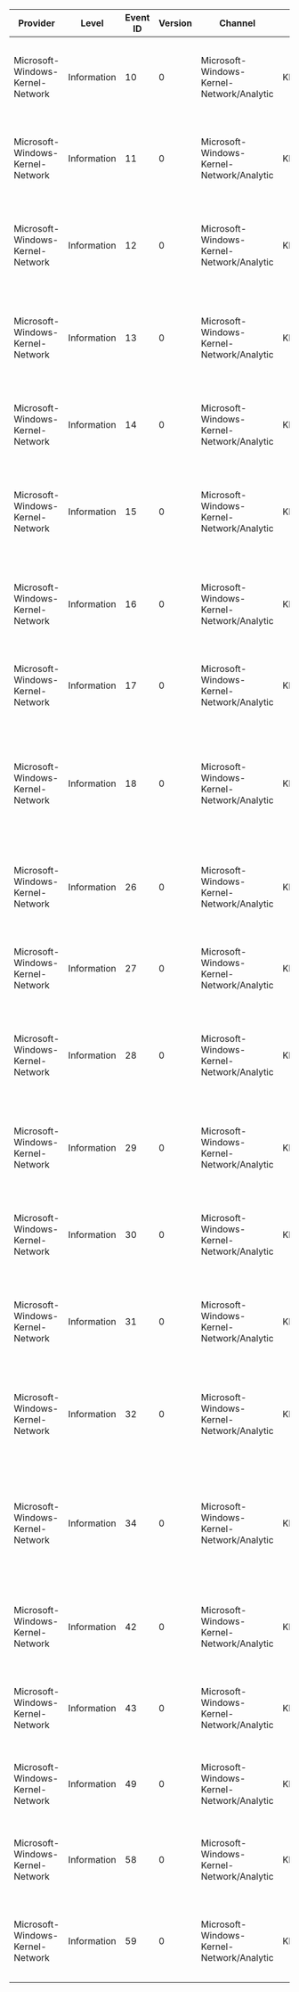 Provider                          |  Level        |  Event ID  |  Version  |  Channel                                    |  Task                       |  Opcode                                   |  Keyword                                                  |  Message
----------------------------------|---------------|------------|-----------|---------------------------------------------|-----------------------------|-------------------------------------------|-----------------------------------------------------------|----------------------------------------------------------------------------------------------------------------------
Microsoft-Windows-Kernel-Network  |  Information  |  10        |  0        |  Microsoft-Windows-Kernel-Network/Analytic  |  KERNEL_NETWORK_TASK_TCPIP  |  Data sent.                               |  KERNEL_NETWORK_KEYWORD_IPV4                              |  TCPv4: {size} bytes transmitted from {saddr}:{sport} to {daddr}:{dport}.
Microsoft-Windows-Kernel-Network  |  Information  |  11        |  0        |  Microsoft-Windows-Kernel-Network/Analytic  |  KERNEL_NETWORK_TASK_TCPIP  |  Data received.                           |  KERNEL_NETWORK_KEYWORD_IPV4                              |  TCPv4: {size} bytes received from {saddr}:{sport} to {daddr}:{dport}.
Microsoft-Windows-Kernel-Network  |  Information  |  12        |  0        |  Microsoft-Windows-Kernel-Network/Analytic  |  KERNEL_NETWORK_TASK_TCPIP  |  Connection attempted.                    |  KERNEL_NETWORK_KEYWORD_IPV4                              |  TCPv4: Connection attempted between {saddr}:{sport} and {daddr}:{dport}.
Microsoft-Windows-Kernel-Network  |  Information  |  13        |  0        |  Microsoft-Windows-Kernel-Network/Analytic  |  KERNEL_NETWORK_TASK_TCPIP  |  Disconnect issued.                       |  KERNEL_NETWORK_KEYWORD_IPV4                              |  TCPv4: Connection closed between {saddr}:{sport} and {daddr}:{dport}.
Microsoft-Windows-Kernel-Network  |  Information  |  14        |  0        |  Microsoft-Windows-Kernel-Network/Analytic  |  KERNEL_NETWORK_TASK_TCPIP  |  Data retransmitted.                      |  KERNEL_NETWORK_KEYWORD_IPV4                              |  TCPv4: {size} bytes retransmitted from {saddr}:{sport} to {daddr}:{dport}.
Microsoft-Windows-Kernel-Network  |  Information  |  15        |  0        |  Microsoft-Windows-Kernel-Network/Analytic  |  KERNEL_NETWORK_TASK_TCPIP  |  Connection accepted.                     |  KERNEL_NETWORK_KEYWORD_IPV4                              |  TCPv4: Connection established between {saddr}:{sport} and {daddr}:{dport}.
Microsoft-Windows-Kernel-Network  |  Information  |  16        |  0        |  Microsoft-Windows-Kernel-Network/Analytic  |  KERNEL_NETWORK_TASK_TCPIP  |  Reconnect attempted.                     |  KERNEL_NETWORK_KEYWORD_IPV4                              |  TCPv4: Reconnect attempt between {saddr}:{sport} and {daddr}:{dport}.
Microsoft-Windows-Kernel-Network  |  Information  |  17        |  0        |  Microsoft-Windows-Kernel-Network/Analytic  |  KERNEL_NETWORK_TASK_TCPIP  |  TCP connection attempt failed.           |  KERNEL_NETWORK_KEYWORD_IPV4 KERNEL_NETWORK_KEYWORD_IPV6  |  TCPv4: Connection attempt failed with error code {FailureCode}.
Microsoft-Windows-Kernel-Network  |  Information  |  18        |  0        |  Microsoft-Windows-Kernel-Network/Analytic  |  KERNEL_NETWORK_TASK_TCPIP  |  Protocol copied data on behalf of user.  |  KERNEL_NETWORK_KEYWORD_IPV4                              |  TCPv4: {size} bytes copied in protocol on behalf of user for connection between {saddr}:{sport} and {daddr}:{dport}.
Microsoft-Windows-Kernel-Network  |  Information  |  26        |  0        |  Microsoft-Windows-Kernel-Network/Analytic  |  KERNEL_NETWORK_TASK_TCPIP  |  Data sent.                               |  KERNEL_NETWORK_KEYWORD_IPV6                              |  TCPv6: {size} bytes transmitted from {saddr}:{sport} to {daddr}:{dport}.
Microsoft-Windows-Kernel-Network  |  Information  |  27        |  0        |  Microsoft-Windows-Kernel-Network/Analytic  |  KERNEL_NETWORK_TASK_TCPIP  |  Data received.                           |  KERNEL_NETWORK_KEYWORD_IPV6                              |  TCPv6: {size} bytes received from {saddr}:{sport} to {daddr}:{dport}.
Microsoft-Windows-Kernel-Network  |  Information  |  28        |  0        |  Microsoft-Windows-Kernel-Network/Analytic  |  KERNEL_NETWORK_TASK_TCPIP  |  Connection attempted.                    |  KERNEL_NETWORK_KEYWORD_IPV6                              |  TCPv6: Connection attempted between {saddr}:{sport} and {daddr}:{dport}.
Microsoft-Windows-Kernel-Network  |  Information  |  29        |  0        |  Microsoft-Windows-Kernel-Network/Analytic  |  KERNEL_NETWORK_TASK_TCPIP  |  Disconnect issued.                       |  KERNEL_NETWORK_KEYWORD_IPV6                              |  TCPv6: Connection closed between {saddr}:{sport} and {daddr}:{dport}.
Microsoft-Windows-Kernel-Network  |  Information  |  30        |  0        |  Microsoft-Windows-Kernel-Network/Analytic  |  KERNEL_NETWORK_TASK_TCPIP  |  Data retransmitted.                      |  KERNEL_NETWORK_KEYWORD_IPV6                              |  TCPv6: {size} bytes retransmitted from {saddr}:{sport} to {daddr}:{dport}.
Microsoft-Windows-Kernel-Network  |  Information  |  31        |  0        |  Microsoft-Windows-Kernel-Network/Analytic  |  KERNEL_NETWORK_TASK_TCPIP  |  Connection accepted.                     |  KERNEL_NETWORK_KEYWORD_IPV6                              |  TCPv6: Connection established between {saddr}:{sport} and {daddr}:{dport}.
Microsoft-Windows-Kernel-Network  |  Information  |  32        |  0        |  Microsoft-Windows-Kernel-Network/Analytic  |  KERNEL_NETWORK_TASK_TCPIP  |  Reconnect attempted.                     |  KERNEL_NETWORK_KEYWORD_IPV6                              |  TCPv6: Reconnect attempt between {saddr}:{sport} and {daddr}:{dport}.
Microsoft-Windows-Kernel-Network  |  Information  |  34        |  0        |  Microsoft-Windows-Kernel-Network/Analytic  |  KERNEL_NETWORK_TASK_TCPIP  |  Protocol copied data on behalf of user.  |  KERNEL_NETWORK_KEYWORD_IPV6                              |  TCPv6: {size} bytes copied in protocol on behalf of user for connection between {saddr}:{sport} and {daddr}:{dport}.
Microsoft-Windows-Kernel-Network  |  Information  |  42        |  0        |  Microsoft-Windows-Kernel-Network/Analytic  |  KERNEL_NETWORK_TASK_UDPIP  |  Data sent over UDP protocol.             |  KERNEL_NETWORK_KEYWORD_IPV4                              |  UDPv4: {size} bytes transmitted from {saddr}:{sport} to {daddr}:{dport}.
Microsoft-Windows-Kernel-Network  |  Information  |  43        |  0        |  Microsoft-Windows-Kernel-Network/Analytic  |  KERNEL_NETWORK_TASK_UDPIP  |  Data received over UDP protocol.         |  KERNEL_NETWORK_KEYWORD_IPV4                              |  UDPv4: {size} bytes received from {saddr}:{sport} to {daddr}:{dport}.
Microsoft-Windows-Kernel-Network  |  Information  |  49        |  0        |  Microsoft-Windows-Kernel-Network/Analytic  |  KERNEL_NETWORK_TASK_UDPIP  |  UDP connection attempt failed.           |  KERNEL_NETWORK_KEYWORD_IPV4 KERNEL_NETWORK_KEYWORD_IPV6  |  UDPv4: Connection attempt failed with error code {FailureCode}.
Microsoft-Windows-Kernel-Network  |  Information  |  58        |  0        |  Microsoft-Windows-Kernel-Network/Analytic  |  KERNEL_NETWORK_TASK_UDPIP  |  Data sent over UDP protocol.             |  KERNEL_NETWORK_KEYWORD_IPV6                              |  UDPv6: {size} bytes transmitted from {saddr}:{sport} to {daddr}:{dport}.
Microsoft-Windows-Kernel-Network  |  Information  |  59        |  0        |  Microsoft-Windows-Kernel-Network/Analytic  |  KERNEL_NETWORK_TASK_UDPIP  |  Data received over UDP protocol.         |  KERNEL_NETWORK_KEYWORD_IPV6                              |  UDPv6: {size} bytes received from {saddr}:{sport} to {daddr}:{dport}.